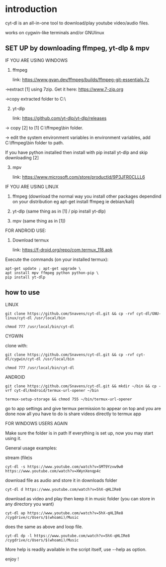 # introduction

cyt-dl is an all-in-one tool to download/play youtube video/audio files.

works on cygwin-like terminals and/or GNUlinux

## SET UP by downloading ffmpeg, yt-dlp & mpv

IF YOU ARE USING WINDOWS

 1. ffmpeg

     link: <https://www.gyan.dev/ffmpeg/builds/ffmpeg-git-essentials.7z>

->extract [1] using 7zip. Get it here: <https://www.7-zip.org>

->copy extracted folder to C:\

 2. yt-dlp

     link: <https://github.com/yt-dlp/yt-dlp/releases>

-> copy [2] to [1] C:\ffmpeg\bin folder.

-> edit the system environment variables in environment variables, add C:\ffmpeg\bin folder to path.

If you have python installed then install with pip install yt-dlp and skip downloading [2]

 3. mpv

     link: <https://www.microsoft.com/store/productId/9P3JFR0CLLL6>
     
 IF YOU ARE USING LINUX
 
  1. ffmpeg (download the normal way you install other packages dependind on your distribution eg apt-get install ffmpeg ie debian/kali)
  
  2. yt-dlp (same thing as in [1] / pip install yt-dlp)
  
  3. mpv (same thing as in [1])
  
  FOR ANDROID USE:
  
  1. Download termux 
  
       link: <https://f-droid.org/repo/com.termux_118.apk>
       
Execute the commands (on your installed termux):

    apt-get update ; apt-get upgrade \
    apt install mpv ffmpeg python python-pip \
    pip install yt-dlp
    
  

## how to use

LINUX

    git clone https://github.com/Snavens/cyt-dl.git && cp -rvf cyt-dl/GNU-linux/cyt-dl /usr/local/bin
    
    chmod 777 /usr/local/bin/cyt-dl

CYGWIN

clone with:

    git clone https://github.com/Snavens/cyt-dl.git && cp -rvf cyt-dl/cygwin/cyt-dl /usr/local/bin
    
    chmod 777 /usr/local/bin/cyt-dl
    
ANDROID

    git clone https://github.com/Snavens/cyt-dl.git && mkdir ~/bin && cp -vrf cyt-dl/Android/termux-url-opener ~/bin
    
    termux-setup-storage && chmod 755 ~/bin/termux-url-opener
    
go to app settings and give termux permission to appear on top and you are done now all you have to do is share videos directly to termux app 

FOR WINDOWS USERS AGAIN

Make sure the folder is in path
If everything is set up, now you may start using it.

General usage examples:

stream (file)s

    cyt-dl -s https://www.youtube.com/watch?v=SMT9Yzvw9w0 https://www.youtube.com/watch?v=XWynXenqp4c

download file as audio and store it in downloads folder

    cyt-dl d https://www.youtube.com/watch?v=5hX-qHLIRe8

download as video and play then keep it in music folder (you can store in any directory you want)

    cyt-dl ap https://www.youtube.com/watch?v=5hX-qHLIRe8 /cygdrive/c/Users/$(whoami)/Music

does the same as above and loop file.

    cyt-dl dp -l https://www.youtube.com/watch?v=5hX-qHLIRe8 /cygdrive/c/Users/$(whoami)/Music

More help is readily available in the script itself, use --help as option.

enjoy !
